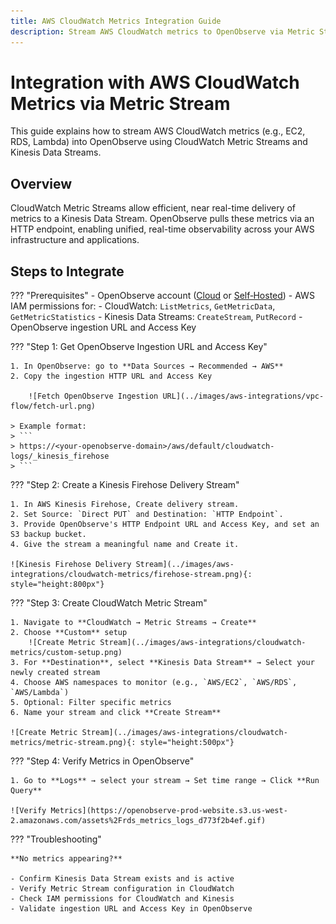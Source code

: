 ```yaml
---
title: AWS CloudWatch Metrics Integration Guide
description: Stream AWS CloudWatch metrics to OpenObserve via Metric Streams and Kinesis Data Streams for real-time infrastructure monitoring.
---
```


# Integration with AWS CloudWatch Metrics via Metric Stream

This guide explains how to stream AWS CloudWatch metrics (e.g., EC2, RDS, Lambda) into OpenObserve using CloudWatch Metric Streams and Kinesis Data Streams.

## Overview

CloudWatch Metric Streams allow efficient, near real-time delivery of metrics to a Kinesis Data Stream. OpenObserve pulls these metrics via an HTTP endpoint, enabling unified, real-time observability across your AWS infrastructure and applications.

## Steps to Integrate

??? "Prerequisites"
    - OpenObserve account ([Cloud](https://cloud.openobserve.ai/web/) or [Self‑Hosted](../../../quickstart/#self‑hosted‑installation))
    - AWS IAM permissions for:
        - CloudWatch: `ListMetrics`, `GetMetricData`, `GetMetricStatistics`
        - Kinesis Data Streams: `CreateStream`, `PutRecord`
    - OpenObserve ingestion URL and Access Key

??? "Step 1: Get OpenObserve Ingestion URL and Access Key"

    1. In OpenObserve: go to **Data Sources → Recommended → AWS**
    2. Copy the ingestion HTTP URL and Access Key

        ![Fetch OpenObserve Ingestion URL](../images/aws-integrations/vpc-flow/fetch-url.png)

    > Example format:
    > ```
    > https://<your-openobserve-domain>/aws/default/cloudwatch-logs/_kinesis_firehose
    > ```

??? "Step 2: Create a Kinesis Firehose Delivery Stream"

    1. In AWS Kinesis Firehose, Create delivery stream.
    2. Set Source: `Direct PUT` and Destination: `HTTP Endpoint`.
    3. Provide OpenObserve's HTTP Endpoint URL and Access Key, and set an S3 backup bucket.
    4. Give the stream a meaningful name and Create it.

    ![Kinesis Firehose Delivery Stream](../images/aws-integrations/cloudwatch-metrics/firehose-stream.png){: style="height:800px"}

??? "Step 3: Create CloudWatch Metric Stream"

    1. Navigate to **CloudWatch → Metric Streams → Create**
    2. Choose **Custom** setup
        ![Create Metric Stream](../images/aws-integrations/cloudwatch-metrics/custom-setup.png)
    3. For **Destination**, select **Kinesis Data Stream** → Select your newly created stream
    4. Choose AWS namespaces to monitor (e.g., `AWS/EC2`, `AWS/RDS`, `AWS/Lambda`)
    5. Optional: Filter specific metrics
    6. Name your stream and click **Create Stream**

    ![Create Metric Stream](../images/aws-integrations/cloudwatch-metrics/metric-stream.png){: style="height:500px"}


??? "Step 4: Verify Metrics in OpenObserve"

    1. Go to **Logs** → select your stream → Set time range → Click **Run Query**

    ![Verify Metrics](https://openobserve-prod-website.s3.us-west-2.amazonaws.com/assets%2Frds_metrics_logs_d773f2b4ef.gif)

??? "Troubleshooting"

    **No metrics appearing?**
    
    - Confirm Kinesis Data Stream exists and is active
    - Verify Metric Stream configuration in CloudWatch
    - Check IAM permissions for CloudWatch and Kinesis
    - Validate ingestion URL and Access Key in OpenObserve

